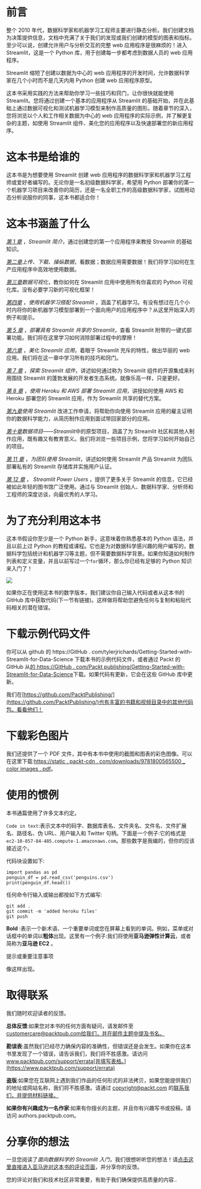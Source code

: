 <title>B16864_Preface_Final_VK_ePub</title> <link href="css/style-JRserifv4.css" rel="stylesheet" type="text/css">

# 前言

整个 2010 年代，数据科学家和机器学习工程师主要进行静态分析。我们创建文档为决策提供信息，文档中充满了关于我们的发现或我们创建的模型的图表和指标。至少可以说，创建允许用户与分析交互的完整 web 应用程序是很麻烦的！进入 Streamlit，这是一个 Python 库，用于创建每一步都考虑到数据人员的 web 应用程序。

Streamlit 缩短了创建以数据为中心的 web 应用程序的开发时间，允许数据科学家在几个小时而不是几天内用 Python 创建 web 应用程序原型。

这本书采用实践的方法来帮助你学习一些技巧和窍门，让你很快就能使用 Streamlit。您将通过创建一个基本的应用程序从 Streamlit 的基础开始，并在此基础上通过数据可视化和测试机器学习模型来制作高质量的图形。随着章节的深入，您将浏览以个人和工作相关数据为中心的 web 应用程序的实际示例，并了解更复杂的主题，如使用 Streamlit 组件、美化您的应用程序以及快速部署您的新应用程序。

# 这本书是给谁的

这本书是为想要使用 Streamlit 创建 web 应用程序的数据科学家和机器学习工程师或爱好者编写的。无论你是一名初级数据科学家，希望用 Python 部署你的第一个机器学习项目来改善你的简历，还是一名全职工作的高级数据科学家，试图用动态分析说服你的同事，这本书都适合你！

# 这本书涵盖了什么

[*第 1 章*](B16864_01_Final_VK_ePub.xhtml#_idTextAnchor014) ，*Streamlit 简介*，通过创建您的第一个应用程序来教授 Streamlit 的基础知识。

[*第二章*](B16864_02_Final_VK_ePub.xhtml#_idTextAnchor024)*上传、下载、操纵数据*，看数据；数据应用需要数据！我们将学习如何在生产应用程序中高效地使用数据。

[*第三章*](B16864_03_Final_VK_ePub.xhtml#_idTextAnchor036)*数据可视化*，教你如何在 Streamlit 应用中使用所有你喜欢的 Python 可视化库。没有必要学习新的可视化框架！

[*第四章*](B16864_04_Final_VK_ePub.xhtml#_idTextAnchor049) ，*使用机器学习搭配 Streamlit* ，涵盖了机器学习。有没有想过在几个小时内将你的新机器学习模型部署到一个面向用户的应用程序中？从这里开始深入的例子和提示。

[*第 5 章*](B16864_05_Final_VK_ePub.xhtml#_idTextAnchor056) ，*部署具有 Streamlit 共享的 Streamlit*，查看 Streamlit 附带的一键式部署功能。我们将在这里学习如何消除部署过程中的摩擦！

[*第六章*](B16864_06_Final_VK_ePub.xhtml#_idTextAnchor065) ，*美化 Streamlit 应用*，着眼于 Streamlit 充斥的特性，做出华丽的 web 应用。我们将在这一章中学习所有的技巧和窍门。

[*第 7 章*](B16864_07_Final_VK_ePub.xhtml#_idTextAnchor074) ，*探索 Streamlit 组件*，讲述如何通过称为 Streamlit 组件的开源集成来利用围绕 Streamlit 的蓬勃发展的开发者生态系统。就像乐高一样，只是更好。

[*第 8 章*](B16864_08_Final_VK_ePub.xhtml#_idTextAnchor081) ，*使用 Heroku 和 AWS 部署 Streamlit 应用*，讲授如何使用 AWS 和 Heroku 部署您的 Streamlit 应用，作为 Streamlit 共享的替代方案。

[*第九章*](B16864_09_Final_VK_ePub.xhtml#_idTextAnchor094)*使用 Streamlit* 改进工作申请，将帮助你向使用 Streamlit 应用的雇主证明你的数据科学能力，从简历制作应用到面试带回家部分的应用。

[*第十章*](B16864_10_Final_VK_ePub.xhtml#_idTextAnchor105)*数据项目——Streamlit*中的原型项目，涵盖了为 Streamlit 社区和其他人制作应用，既有趣又有教育意义。我们将浏览一些项目示例，您将学习如何开始自己的项目。

[*第 11 章*](B16864_11_Final_VK_ePub.xhtml#_idTextAnchor122) ，*为团队使用 Streamlit*，讲述如何使用 Streamlit 产品 Streamlit 为团队部署私有的 Streamlit 存储库并实施用户认证。

[*第 12 章*](B16864_12_Final_VK_ePub.xhtml#_idTextAnchor131) ， *Streamlit Power Users* ，提供了更多关于 Streamlit 的信息，它已经被如此年轻的图书馆广泛使用。通过与 Streamlit 创始人、数据科学家、分析师和工程师的深度访谈，向最优秀的人学习。

# 为了充分利用这本书

这本书假设你至少是一个 Python 新手，这意味着你熟悉基本的 Python 语法，并且以前上过 Python 的教程或课程。它也是为对数据科学感兴趣的用户编写的，数据科学包括统计和机器学习等主题，但不需要数据科学背景。如果你知道如何制作列表和定义变量，并且以前写过一个`for`循环，那么你已经有足够的 Python 知识来入门了！

![](image/B16864_Preface_Table1.jpg)

如果你正在使用这本书的数字版本，我们建议你自己输入代码或者从这本书的 GitHub 库中获取代码(下一节有链接)。这样做将帮助您避免任何与复制和粘贴代码相关的潜在错误。

# 下载示例代码文件

你可以从 github 的 https://GitHub . com/tylerjrichards/Getting-Started-with-Streamlit-for-Data-Science 下载本书的示例代码文件，或者通过 Packt 的 GitHub 从[的 https://GitHub . com/Packt publishing/Getting-Started-with-Streamlit-for-Data-Science](https://github.com/PacktPublishing/Getting-Started-with-Streamlit-for-Data-Science)下载。如果代码有更新，它会在这些 GitHub 库中更新。

我们在[https://github.com/PacktPublishing/](https://github.com/PacktPublishing/)也有丰富的书籍和视频目录中的其他代码包。看看他们！

# 下载彩色图片

我们还提供了一个 PDF 文件，其中有本书中使用的截图和图表的彩色图像。可以在这里下载:[https://static . packt-cdn . com/downloads/9781800565500 _ color images . pdf](https://static.packt-cdn.com/downloads/9781800565500_ColorImages.pdf)。

# 使用的惯例

本书通篇使用了许多文本约定。

`Code in text`:表示文本中的码字、数据库表名、文件夹名、文件名、文件扩展名、路径名、伪 URL、用户输入和 Twitter 句柄。下面是一个例子:它的格式是`ec2-10-857-84-485.compute-1.amazonaws.com`。那些数字是我编的，但你的应该接近这个。

代码块设置如下:

```
import pandas as pd 
penguin_df = pd.read_csv('penguins.csv')
print(penguin_df.head())
```

任何命令行输入或输出都按如下方式编写:

```
git add .
git commit -m 'added heroku files'
git push
```

**Bold** :表示一个新术语、一个重要单词或您在屏幕上看到的单词。例如，菜单或对话框中的单词以**粗体**出现。这里有一个例子:我们将使用**亚马逊弹性计算云**，或者简称为**亚马逊 EC2** 。

提示或重要注意事项

像这样出现。

# 取得联系

我们随时欢迎读者的反馈。

**总体反馈**:如果您对本书的任何方面有疑问，请发邮件至 customercare@packtpub.com[给我们，并在邮件主题中提及书名。](https://customercare@packtpub.com)

**勘误表**:虽然我们已经尽力确保内容的准确性，但错误还是会发生。如果你在这本书里发现了一个错误，请告诉我们，我们将不胜感激。请访问 www.packtpub.com/support/errata[并填写表格。](https://www.packtpub.com/support/errata)

**盗版**:如果您在互联网上遇到我们作品的任何形式的非法拷贝，如果您能提供我们的地址或网站名称，我们将不胜感激。请通过 copyright@packt.com 的[联系我们，并提供材料链接。](https://copyright@packt.com)

**如果你有兴趣成为一名作家**:如果有你擅长的主题，并且你有兴趣写书或投稿，请访问 authors.packtpub.com。

# 分享你的想法

一旦您阅读了*面向数据科学的 Streamlit 入门*，我们很想听听您的想法！请[点击这里直接进入亚马逊对这本书的评论页面](https://packt.link/r/1-800-56550-X)，并分享你的反馈。

您的评论对我们和技术社区非常重要，有助于我们确保提供高质量的内容..